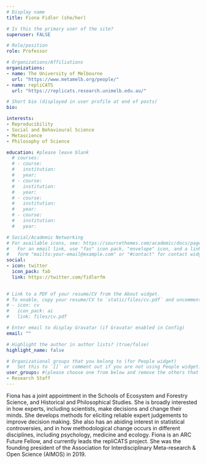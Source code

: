 ```yaml
---
# Display name
title: Fiona Fidler (she/her)

# Is this the primary user of the site?
superuser: FALSE

# Role/position
role: Professor

# Organizations/Affiliations
organizations:
- name: The University of Melbourne
  url: "https://www.metamelb.org/people/"
- name: repliCATS
  url: "https://replicats.research.unimelb.edu.au/"

# Short bio (displayed in user profile at end of posts)
bio:

interests:
- Reproducibility
- Social and Behavioural Science
- Metascience
- Philosophy of Science

education: #please leave blank
  # courses:
  # - course: 
  #   institution:
  #   year: 
  # - course:   
  #   institution:
  #   year: 
  # - course: 
  #   institution:   
  #   year: 
  # - course: 
  #   institution: 
  #   year: 

# Social/Academic Networking
# For available icons, see: https://sourcethemes.com/academic/docs/page-builder/#icons
#   For an email link, use "fas" icon pack, "envelope" icon, and a link in the
#   form "mailto:your-email@example.com" or "#contact" for contact widget.
social:
- icon: twitter
  icon_pack: fab
  link: https://twitter.com/fidlerfm

  
# Link to a PDF of your resume/CV from the About widget.
# To enable, copy your resume/CV to `static/files/cv.pdf` and uncomment the lines below.
# - icon: cv
#   icon_pack: ai
#   link: files/cv.pdf

# Enter email to display Gravatar (if Gravatar enabled in Config)
email: ""

# Highlight the author in author lists? (true/false)
highlight_name: false

# Organizational groups that you belong to (for People widget)
#   Set this to `[]` or comment out if you are not using People widget.
user_groups: #(please choose one from below and remove the others that aren't needed)
- Research Staff
---
```



Fiona has a joint appointment in the Schools of Ecosystem and Forestry Science, and Historical and Philosophical Studies. She is broadly interested in how experts, including scientists, make decisions and change their minds. She develops methods for eliciting reliable expert judgements to improve decision making. She also has an abiding interest in statistical controversies, and in how methodological change occurs in different disciplines, including psychology, medicine and ecology. Fiona is an ARC Future Fellow, and currently leads the repliCATS project. She was the founding president of the Association for Interdisciplinary Meta-research & Open Science (AIMOS) in 2019. 
